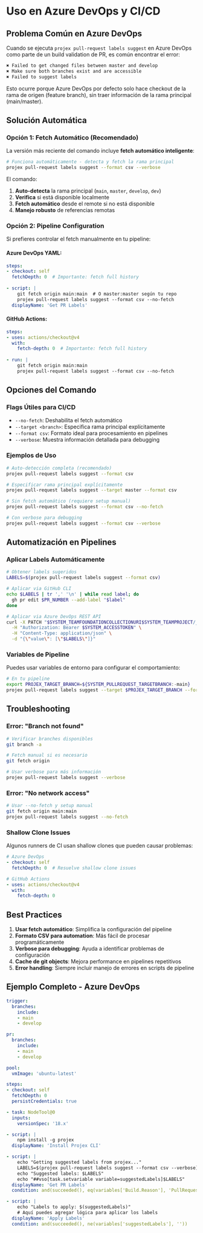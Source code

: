 # Uso en Azure DevOps y CI/CD

## Problema Común en Azure DevOps

Cuando se ejecuta `projex pull-request labels suggest` en Azure DevOps como parte de un build validation de PR, es común encontrar el error:

```bash
✖ Failed to get changed files between master and develop  
✖ Make sure both branches exist and are accessible  
✖ Failed to suggest labels
```

Esto ocurre porque Azure DevOps por defecto solo hace checkout de la rama de origen (feature branch), sin traer información de la rama principal (main/master).

## Solución Automática

### Opción 1: Fetch Automático (Recomendado)

La versión más reciente del comando incluye **fetch automático inteligente**:

```bash
# Funciona automáticamente - detecta y fetch la rama principal
projex pull-request labels suggest --format csv --verbose
```

El comando:
1. **Auto-detecta** la rama principal (`main`, `master`, `develop`, `dev`)
2. **Verifica** si está disponible localmente
3. **Fetch automático** desde el remote si no está disponible
4. **Manejo robusto** de referencias remotas

### Opción 2: Pipeline Configuration

Si prefieres controlar el fetch manualmente en tu pipeline:

#### Azure DevOps YAML:

```yaml
steps:
- checkout: self
  fetchDepth: 0  # Importante: fetch full history
  
- script: |
    git fetch origin main:main  # O master:master según tu repo
    projex pull-request labels suggest --format csv --no-fetch
  displayName: 'Get PR Labels'
```

#### GitHub Actions:

```yaml
steps:
- uses: actions/checkout@v4
  with:
    fetch-depth: 0  # Importante: fetch full history
    
- run: |
    git fetch origin main:main
    projex pull-request labels suggest --format csv --no-fetch
```

## Opciones del Comando

### Flags Útiles para CI/CD

- `--no-fetch`: Deshabilita el fetch automático
- `--target <branch>`: Especifica rama principal explícitamente
- `--format csv`: Formato ideal para procesamiento en pipelines
- `--verbose`: Muestra información detallada para debugging

### Ejemplos de Uso

```bash
# Auto-detección completa (recomendado)
projex pull-request labels suggest --format csv

# Especificar rama principal explícitamente
projex pull-request labels suggest --target master --format csv

# Sin fetch automático (requiere setup manual)
projex pull-request labels suggest --format csv --no-fetch

# Con verbose para debugging
projex pull-request labels suggest --format csv --verbose
```

## Automatización en Pipelines

### Aplicar Labels Automáticamente

```bash
# Obtener labels sugeridos
LABELS=$(projex pull-request labels suggest --format csv)

# Aplicar via GitHub CLI
echo $LABELS | tr ',' '\n' | while read label; do
  gh pr edit $PR_NUMBER --add-label "$label"
done

# Aplicar via Azure DevOps REST API
curl -X PATCH "$SYSTEM_TEAMFOUNDATIONCOLLECTIONURI$SYSTEM_TEAMPROJECT/_apis/git/repositories/$BUILD_REPOSITORY_ID/pullRequests/$SYSTEM_PULLREQUEST_PULLREQUESTID/labels" \
  -H "Authorization: Bearer $SYSTEM_ACCESSTOKEN" \
  -H "Content-Type: application/json" \
  -d "{\"value\": [\"$LABELS\"]}"
```

### Variables de Pipeline

Puedes usar variables de entorno para configurar el comportamiento:

```bash
# En tu pipeline
export PROJEX_TARGET_BRANCH=${SYSTEM_PULLREQUEST_TARGETBRANCH:-main}
projex pull-request labels suggest --target $PROJEX_TARGET_BRANCH --format csv
```

## Troubleshooting

### Error: "Branch not found"

```bash
# Verificar branches disponibles
git branch -a

# Fetch manual si es necesario
git fetch origin

# Usar verbose para más información
projex pull-request labels suggest --verbose
```

### Error: "No network access"

```bash
# Usar --no-fetch y setup manual
git fetch origin main:main
projex pull-request labels suggest --no-fetch
```

### Shallow Clone Issues

Algunos runners de CI usan shallow clones que pueden causar problemas:

```yaml
# Azure DevOps
- checkout: self
  fetchDepth: 0  # Resuelve shallow clone issues

# GitHub Actions  
- uses: actions/checkout@v4
  with:
    fetch-depth: 0
```

## Best Practices

1. **Usar fetch automático**: Simplifica la configuración del pipeline
2. **Formato CSV para automation**: Más fácil de procesar programáticamente
3. **Verbose para debugging**: Ayuda a identificar problemas de configuración
4. **Cache de git objects**: Mejora performance en pipelines repetitivos
5. **Error handling**: Siempre incluir manejo de errores en scripts de pipeline

## Ejemplo Completo - Azure DevOps

```yaml
trigger:
  branches:
    include:
    - main
    - develop

pr:
  branches:
    include:
    - main
    - develop

pool:
  vmImage: 'ubuntu-latest'

steps:
- checkout: self
  fetchDepth: 0
  persistCredentials: true

- task: NodeTool@0
  inputs:
    versionSpec: '18.x'

- script: |
    npm install -g projex
  displayName: 'Install Projex CLI'

- script: |
    echo "Getting suggested labels from projex..."
    LABELS=$(projex pull-request labels suggest --format csv --verbose)
    echo "Suggested labels: $LABELS"
    echo "##vso[task.setvariable variable=suggestedLabels]$LABELS"
  displayName: 'Get PR Labels'
  condition: and(succeeded(), eq(variables['Build.Reason'], 'PullRequest'))

- script: |
    echo "Labels to apply: $(suggestedLabels)"
    # Aquí puedes agregar lógica para aplicar los labels
  displayName: 'Apply Labels'
  condition: and(succeeded(), ne(variables['suggestedLabels'], ''))
```
